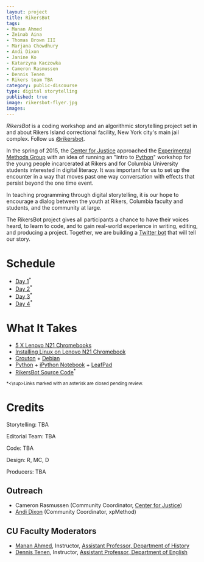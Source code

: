 ```yaml
---
layout: project
title: RikersBot
tags:
- Manan Ahmed
- Zeinab Aina
- Thomas Brown III
- Marjana Chowdhury
- Andi Dixon
- Janine Ko
- Katarzyna Kaczowka
- Cameron Rasmussen
- Dennis Tenen
- Rikers team TBA
category: public-discourse
type: digital storytelling
published: true
image: rikersbot-flyer.jpg
images:
---
```


*RikersBot* is a coding workshop and an algorithmic storytelling project set
in and about Rikers Island correctional facility, New York city's main jail
complex. Follow us [@rikersbot](https://twitter.com/rikersbot).

In the spring of 2015, the [Center for
Justice](http://centerforjustice.columbia.edu/) approached the [Experimental
Methods Group](http://xpmethod.plaintext.in/) with an idea of running an "Intro
to [Python](https://www.python.org/)" workshop for the young people
incarcerated at Rikers and for Columbia University students interested in
digital literacy.  It was important for us to set up the encounter in a way
that moves past one way conversation with effects that persist beyond the one
time event.

In teaching programming through digital storytelling, it is our hope to
encourage a dialog between the youth at Rikers, Columbia faculty and students,
and the community at large.

The RikersBot project gives all participants a chance to have their voices
heard, to learn to code, and to gain real-world experience in writing, editing,
and producing a project. Together, we are building a [Twitter
bot](https://twitter.com/rikersbot) that will tell our story.

# Schedule

- [Day
  1](https://github.com/xpmethod/rikersbot/blob/master/day-1.md)<sup>\*</sup>
- [Day 2](https://github.com/xpmethod/rikersbot/blob/master/day-2.md)<sup>\*</sup>
- [Day 3](https://github.com/xpmethod/rikersbot/blob/master/day-3.md)<sup>\*</sup>
- [Day 4](https://github.com/xpmethod/rikersbot/blob/master/day-4.md)<sup>\*</sup>

# What It Takes

- [5 X Lenovo N21
  Chromebooks](http://www.lenovopartnernetwork.com/products/lenovo-n21)
- [Installing Linux on Lenovo N21
  Chromebook](https://github.com/xpmethod/rikersbot/blob/master/chromebooksetup.md)
- [Crouton](https://github.com/dnschneid/crouton) +
  [Debian](https://www.debian.org/)
- [Python](https://www.python.org/) + [iPython
  Notebook](http://ipython.org/notebook.html) +
[LeafPad](http://tarot.freeshell.org/leafpad/) 
- [RikersBot Source Code](https://github.com/xpmethod/rikersbot)<sup>\*</sup>

<sup>\*<\sup>Links marked with an asterisk are closed pending review.

# Credits

Storytelling: TBA

Editorial Team: TBA

Code: TBA

Design: R, MC, D

Producers: TBA

## Outreach

- Cameron Rasmussen (Community Coordinator, [Center for Justice](http://centerforjustice.columbia.edu/))
- [Andi Dixon](https://twitter.com/thesignalis) (Community Coordinator,
  xpMethod)

## CU Faculty Moderators

- [Manan Ahmed](https://twitter.com/sepoy), Instructor, [Assistant Professor, Department of History](http://history.columbia.edu/faculty/Ahmed.html)
- [Dennis Tenen](https://twitter.com/dennistenen), Instructor, [Assistant Professor, Department of English](http://english.columbia.edu/people/profile/453)
